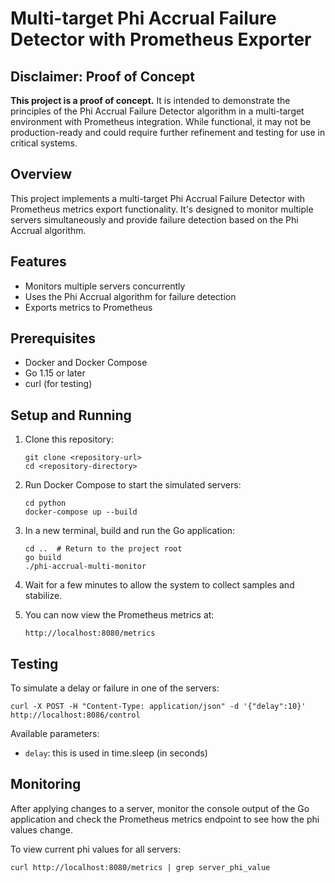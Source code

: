 # Multi-target Phi Accrual Failure Detector with Prometheus Exporter

## Disclaimer: Proof of Concept

**This project is a proof of concept.** It is intended to demonstrate the principles of the Phi Accrual Failure Detector algorithm in a multi-target environment with Prometheus integration. While functional, it may not be production-ready and could require further refinement and testing for use in critical systems.

## Overview

This project implements a multi-target Phi Accrual Failure Detector with Prometheus metrics export functionality. It's designed to monitor multiple servers simultaneously and provide failure detection based on the Phi Accrual algorithm.

## Features

- Monitors multiple servers concurrently
- Uses the Phi Accrual algorithm for failure detection
- Exports metrics to Prometheus

## Prerequisites

- Docker and Docker Compose
- Go 1.15 or later
- curl (for testing)

## Setup and Running

1. Clone this repository:
   ```
   git clone <repository-url>
   cd <repository-directory>
   ```

2. Run Docker Compose to start the simulated servers:
   ```
   cd python
   docker-compose up --build
   ```

3. In a new terminal, build and run the Go application:
   ```
   cd ..  # Return to the project root
   go build
   ./phi-accrual-multi-monitor
   ```

4. Wait for a few minutes to allow the system to collect samples and stabilize.

5. You can now view the Prometheus metrics at:
   ```
   http://localhost:8080/metrics
   ```

## Testing

To simulate a delay or failure in one of the servers:

```
curl -X POST -H "Content-Type: application/json" -d '{"delay":10}' http://localhost:8086/control
```

Available parameters:
- `delay`: this is used in time.sleep (in seconds)

## Monitoring

After applying changes to a server, monitor the console output of the Go application and check the Prometheus metrics endpoint to see how the phi values change.

To view current phi values for all servers:
```
curl http://localhost:8080/metrics | grep server_phi_value
```

